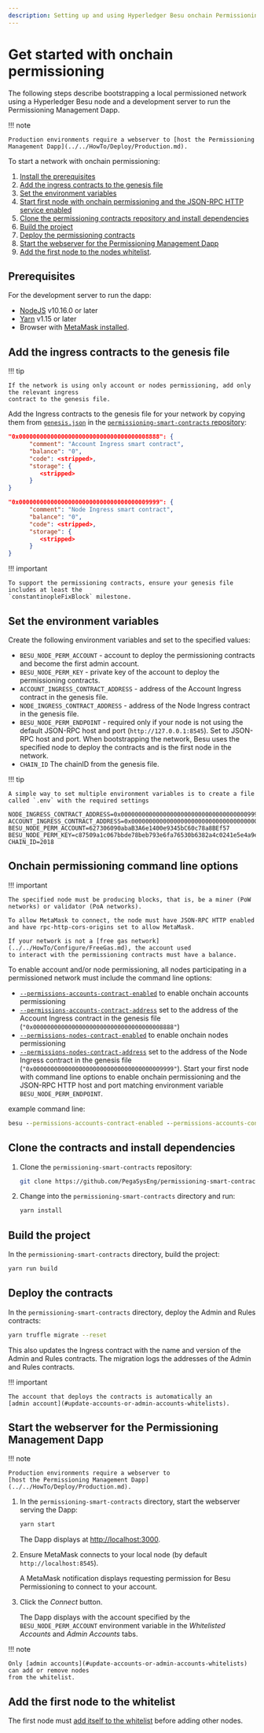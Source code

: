 ```yaml
---
description: Setting up and using Hyperledger Besu onchain Permissioning
---
```


# Get started with onchain permissioning

The following steps describe bootstrapping a local permissioned network using a Hyperledger Besu
node and a development server to run the Permissioning Management Dapp.

!!! note

    Production environments require a webserver to [host the Permissioning Management Dapp](../../HowTo/Deploy/Production.md).

To start a network with onchain permissioning:

1. [Install the prerequisites](#prerequisites)
1. [Add the ingress contracts to the genesis file](#add-the-ingress-contracts-to-the-genesis-file)
1. [Set the environment variables](#set-the-environment-variables)
1. [Start first node with onchain permissioning and the JSON-RPC HTTP service enabled]
1. [Clone the permissioning contracts repository and install dependencies]
1. [Build the project](#build-the-project)
1. [Deploy the permissioning contracts](#deploy-the-contracts)
1. [Start the webserver for the Permissioning Management Dapp]
1. [Add the first node to the nodes whitelist](#add-the-first-node-to-the-whitelist).

## Prerequisites

For the development server to run the dapp:

* [NodeJS](https://nodejs.org/en/) v10.16.0 or later
* [Yarn](https://yarnpkg.com/en/) v1.15 or later
* Browser with [MetaMask installed](https://metamask.io/).

## Add the ingress contracts to the genesis file

!!! tip

    If the network is using only account or nodes permissioning, add only the relevant ingress
    contract to the genesis file.

Add the Ingress contracts to the genesis file for your network by copying them from
[`genesis.json`](https://github.com/PegaSysEng/permissioning-smart-contracts/blob/master/genesis.json)
in the [`permissioning-smart-contracts` repository](https://github.com/PegaSysEng/permissioning-smart-contracts):

```json
"0x0000000000000000000000000000000000008888": {
      "comment": "Account Ingress smart contract",
      "balance": "0",
      "code": <stripped>,
      "storage": {
         <stripped>
      }
}

"0x0000000000000000000000000000000000009999": {
      "comment": "Node Ingress smart contract",
      "balance": "0",
      "code": <stripped>,
      "storage": {
         <stripped>
      }
}
```

!!! important

    To support the permissioning contracts, ensure your genesis file includes at least the
    `constantinopleFixBlock` milestone.

## Set the environment variables

Create the following environment variables and set to the specified values:

* `BESU_NODE_PERM_ACCOUNT` - account to deploy the permissioning contracts and become the first
  admin account.
* `BESU_NODE_PERM_KEY` - private key of the account to deploy the permissioning contracts.
* `ACCOUNT_INGRESS_CONTRACT_ADDRESS` - address of the Account Ingress contract in the genesis file.
* `NODE_INGRESS_CONTRACT_ADDRESS` - address of the Node Ingress contract in the genesis file.
* `BESU_NODE_PERM_ENDPOINT` - required only if your node is not using the default JSON-RPC host and
  port (`http://127.0.0.1:8545`). Set to JSON-RPC host and port. When bootstrapping the network,
  Besu uses the specified node to deploy the contracts and is the first node in the network.
* `CHAIN_ID` The chainID from the genesis file.

!!! tip

    A simple way to set multiple environment variables is to create a file called `.env` with the required settings

```env
NODE_INGRESS_CONTRACT_ADDRESS=0x0000000000000000000000000000000000009999
ACCOUNT_INGRESS_CONTRACT_ADDRESS=0x0000000000000000000000000000000000008888
BESU_NODE_PERM_ACCOUNT=627306090abaB3A6e1400e9345bC60c78a8BEf57
BESU_NODE_PERM_KEY=c87509a1c067bbde78beb793e6fa76530b6382a4c0241e5e4a9ec0a0f44dc0d3
CHAIN_ID=2018
```

## Onchain permissioning command line options

!!! important

    The specified node must be producing blocks, that is, be a miner (PoW networks) or validator (PoA networks).

    To allow MetaMask to connect, the node must have JSON-RPC HTTP enabled and have rpc-http-cors-origins set to allow MetaMask.

    If your network is not a [free gas network](../../HowTo/Configure/FreeGas.md), the account used
    to interact with the permissioning contracts must have a balance.

To enable account and/or node permissioning, all nodes participating in a permissioned network must
include the command line options:

* [`--permissions-accounts-contract-enabled`](../../Reference/CLI/CLI-Syntax.md#permissions-accounts-contract-enabled)
  to enable onchain accounts permissioning
* [`--permissions-accounts-contract-address`](../../Reference/CLI/CLI-Syntax.md#permissions-accounts-contract-address)
  set to the address of the Account Ingress contract in the genesis file
  (`"0x0000000000000000000000000000000000008888"`)
* [`--permissions-nodes-contract-enabled`](../../Reference/CLI/CLI-Syntax.md#permissions-nodes-contract-enabled)
  to enable onchain nodes permissioning
* [`--permissions-nodes-contract-address`](../../Reference/CLI/CLI-Syntax.md#permissions-nodes-contract-address)
  set to the address of the Node Ingress contract in the genesis file
  (`"0x0000000000000000000000000000000000009999"`). Start your first node with command line options
  to enable onchain permissioning and the JSON-RPC HTTP host and port matching environment variable
  `BESU_NODE_PERM_ENDPOINT`.

example command line: 
```cmd
besu --permissions-accounts-contract-enabled --permissions-accounts-contract-address "0x0000000000000000000000000000000000008888" --permissions-nodes-contract-enabled  --permissions-nodes-contract-address "0x0000000000000000000000000000000000009999" --genesis-file=genesis.json --rpc-http-enabled --rpc-http-cors-origins="*" --miner-enabled --miner-coinbase=fe3b557e8fb62b89f4916b721be55ceb828dbd73
```

## Clone the contracts and install dependencies

1. Clone the `permissioning-smart-contracts` repository:

    ```bash
    git clone https://github.com/PegaSysEng/permissioning-smart-contracts.git
    ```

1. Change into the `permissioning-smart-contracts` directory and run:

    ```bash
    yarn install
    ```

## Build the project

In the `permissioning-smart-contracts` directory, build the project:

```bash
yarn run build
```

## Deploy the contracts

In the `permissioning-smart-contracts` directory, deploy the Admin and Rules contracts:

```bash
yarn truffle migrate --reset
```

This also updates the Ingress contract with the name and version of the Admin and Rules contracts.
The migration logs the addresses of the Admin and Rules contracts.

!!! important

    The account that deploys the contracts is automatically an
    [admin account](#update-accounts-or-admin-accounts-whitelists).

## Start the webserver for the Permissioning Management Dapp

!!! note

    Production environments require a webserver to
    [host the Permissioning Management Dapp](../../HowTo/Deploy/Production.md).

1. In the `permissioning-smart-contracts` directory, start the webserver serving the Dapp:

    ```bash
    yarn start
    ```

    The Dapp displays at [http://localhost:3000](http://localhost:3000).

1. Ensure MetaMask connects to your local node (by default `http://localhost:8545`).

    A MetaMask notification displays requesting permission for Besu Permissioning to connect to your
    account.

1. Click the _Connect_ button.

    The Dapp displays with the account specified by the `BESU_NODE_PERM_ACCOUNT` environment
    variable in the _Whitelisted Accounts_ and _Admin Accounts_ tabs.

!!! note

    Only [admin accounts](#update-accounts-or-admin-accounts-whitelists) can add or remove nodes
    from the whitelist.

## Add the first node to the whitelist

The first node must [add itself to the whitelist] before adding other nodes.

<!-- Links -->
[Start first node with onchain permissioning and the JSON-RPC HTTP service enabled]: #onchain-permissioning-command-line-options
[Clone the permissioning contracts repository and install dependencies]: #clone-the-contracts-and-install-dependencies
[Start the webserver for the Permissioning Management Dapp]: #start-the-webserver-for-the-permissioning-management-dapp
[add itself to the whitelist]: ../../HowTo/Limit-Access/Updating-Whitelists.md#update-nodes-whitelist

